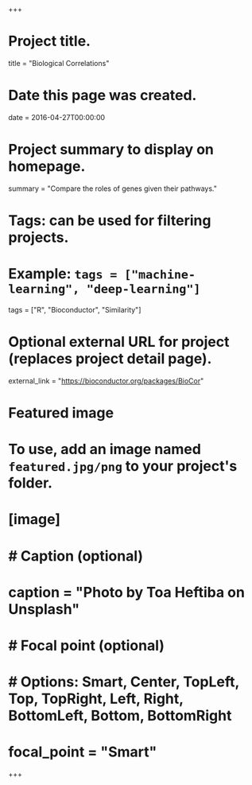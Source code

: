 +++
# Project title.
title = "Biological Correlations"

# Date this page was created.
date = 2016-04-27T00:00:00

# Project summary to display on homepage.
summary = "Compare the roles of genes given their pathways."

# Tags: can be used for filtering projects.
# Example: `tags = ["machine-learning", "deep-learning"]`
tags = ["R", "Bioconductor", "Similarity"]

# Optional external URL for project (replaces project detail page).
external_link = "https://bioconductor.org/packages/BioCor"

# Featured image
# To use, add an image named `featured.jpg/png` to your project's folder. 
# [image]
#   # Caption (optional)
#   caption = "Photo by Toa Heftiba on Unsplash"
# 
#   # Focal point (optional)
#   # Options: Smart, Center, TopLeft, Top, TopRight, Left, Right, BottomLeft, Bottom, BottomRight
#   focal_point = "Smart"
+++
